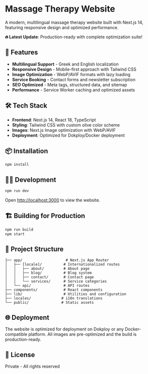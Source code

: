 # Massage Therapy Website

A modern, multilingual massage therapy website built with Next.js 14, featuring responsive design and optimized performance.

**🔥 Latest Update**: Production-ready with complete optimization suite!

## 🚀 Features

- **Multilingual Support** - Greek and English localization
- **Responsive Design** - Mobile-first approach with Tailwind CSS
- **Image Optimization** - WebP/AVIF formats with lazy loading
- **Service Booking** - Contact forms and newsletter subscription
- **SEO Optimized** - Meta tags, structured data, and sitemap
- **Performance** - Service Worker caching and optimized assets

## 🛠️ Tech Stack

- **Frontend**: Next.js 14, React 18, TypeScript
- **Styling**: Tailwind CSS with custom olive color scheme
- **Images**: Next.js Image optimization with WebP/AVIF
- **Deployment**: Optimized for Dokploy/Docker deployment

## 📦 Installation

```bash
npm install
```

## 🏃‍♂️ Development

```bash
npm run dev
```

Open [http://localhost:3000](http://localhost:3000) to view the website.

## 🏗️ Building for Production

```bash
npm run build
npm start
```

## 📁 Project Structure

```
├── app/                    # Next.js App Router
│   ├── [locale]/          # Internationalized routes
│   │   ├── about/         # About page
│   │   ├── blog/          # Blog system
│   │   ├── contact/       # Contact page
│   │   └── services/      # Service categories
│   └── api/               # API routes
├── components/            # React components
├── lib/                   # Utilities and configuration
├── locales/              # i18n translations
└── public/               # Static assets
```

## 🌐 Deployment

The website is optimized for deployment on Dokploy or any Docker-compatible platform. All images are pre-optimized and the build is production-ready.

## 📄 License

Private - All rights reserved
